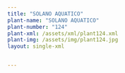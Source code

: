 ```yaml
---
title: "SOLANO AQUATICO"
plant-name: "SOLANO AQUATICO"
plant-number: "124"
plant-xml: /assets/xml/plant124.xml
plant-img: /assets/img/plant124.jpg
layout: single-xml


---
```

